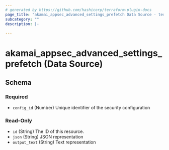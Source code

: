 ```yaml
---
# generated by https://github.com/hashicorp/terraform-plugin-docs
page_title: "akamai_appsec_advanced_settings_prefetch Data Source - terraform-provider-akamai"
subcategory: ""
description: |-
  
---
```


# akamai_appsec_advanced_settings_prefetch (Data Source)





<!-- schema generated by tfplugindocs -->
## Schema

### Required

- `config_id` (Number) Unique identifier of the security configuration

### Read-Only

- `id` (String) The ID of this resource.
- `json` (String) JSON representation
- `output_text` (String) Text representation

